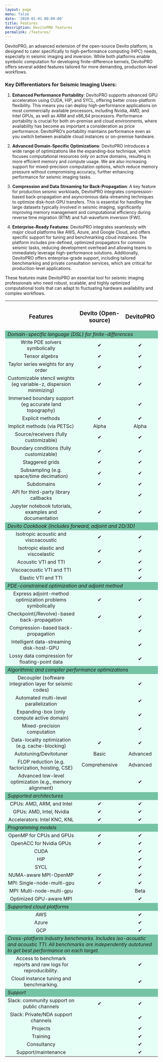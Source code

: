 ```yaml
---
layout: page
menu: false
date: '2020-01-01 00:00:00'
title: Features
description: DevitoPRO features
permalink: /features/
---
```


DevitoPRO, an advanced extension of the open-source Devito platform, is designed to cater specifically to high-performance computing (HPC) needs, especially in seismic imaging and inversion. While both platforms enable symbolic computation for developing finite-difference kernels, DevitoPRO offers several added features tailored for more demanding, production-level workflows.

### Key Differentiators for Seismic Imaging Users:
1. **Enhanced Performance Portability**: DevitoPRO supports advanced GPU acceleration using CUDA, HIP, and SYCL, offering better cross-platform flexibility. This means you can deploy high-performance applications on most commercially available processors, including Nvidia, AMD, and Intel GPUs, as well as ARM and x86_64 processors. Performance portability is crucial for both on-premise and cloud environments, where availability has become as important a consideration as price performance. DevitoPRO’s portability maintains performance even as you switch between available cloud instances or on-premise hardware.

2. **Advanced Domain-Specific Optimizations**: DevitoPRO introduces a wide range of optimizations like the expanding-box technique, which focuses computational resources only on active domains, resulting in more efficient memory and compute usage. We are also increasing support for mixed-precision computation options, which reduce memory pressure without compromising accuracy, further enhancing performance for seismic imaging tasks.

3. **Compression and Data Streaming for Back-Propagation**: A key feature for production seismic workloads, DevitoPRO integrates compression-based back-propagation and asyncronious data-streaming techniques to optimize disk-host-GPU transfers. This is essential for handling the large datasets typically involved in seismic imaging, significantly improving memory management and computational efficiency during reverse time migration (RTM) and full-waveform inversion (FWI).

4. **Enterprise-Ready Features**: DevitoPRO integrates seamlessly with major cloud platforms like AWS, Azure, and Google Cloud, and offers specific support for tuning and benchmarking cloud instances. The platform includes pre-defined, optimized propagators for common seismic tasks, reducing development overhead and allowing teams to immediately leverage high-performance solutions. Additionally, DevitoPRO offers enterprise-grade support, including tailored benchmarking and private consultation services, which are critical for production-level applications.

These features make DevitoPRO an essential tool for seismic imaging professionals who need robust, scalable, and highly optimized computational tools that can adapt to fluctuating hardware availability and complex workflows.

<style>
.table-cell {
    padding-left: 10px;
    white-space: normal;
    word-wrap: break-word;
    text-align: center;
}

.feature-row td{
    background-color: #75C3A5;
    font-style: italic;
    text-align: left;
}

.content-row td{
    background-color: #e6fff6;
    text-align: center;
}

</style>

<table width="100%">
  <tr class="table-cell">
    <td class="top aligned"><h3 class="ui header"><b>Features</b></h3></td>
    <td class="top aligned"><h3 class="ui header"><b>Devito (Open-source)</b></h3></td>
    <td class="top aligned"><h3 class="ui header"><b>DevitoPRO</b></h3></td>
  </tr>
  <tr class="feature-row">
    <td colspan="3"> Domain-specific language (DSL) for finite-differences </td>
  </tr>
  <tr class="content-row">
    <td>Write PDE solvers symbolically</td>
    <td>✔</td>
    <td>✔</td>
  </tr>
  <tr class="content-row">
    <td>Tensor algebra</td>
    <td>✔</td>
    <td>✔</td>
  </tr>
  <tr class="content-row">
    <td>Taylor series weights for any order</td>
    <td>✔</td>
    <td>✔</td>
  </tr>
  <tr class="content-row">
    <td>Customizable stencil weights (eg variable-z, dispersion minimizing)</td>
    <td>✔</td>
    <td>✔</td>
  </tr>
  <tr class="content-row">
    <td>Immersed boundary support (eg accurate land topography)</td>
    <td></td>
    <td>✔</td>
  </tr>
  <tr class="content-row">
    <td>Explicit methods</td>
    <td>✔</td>
    <td>✔</td>
  </tr>
  <tr class="content-row">
    <td>Implicit methods (via PETSc)</td>
    <td>Alpha</td>
    <td>Alpha</td>
  </tr>
  <tr class="content-row">
    <td>Source/receivers (fully customizable)</td>
    <td>✔</td>
    <td>✔</td>
  </tr>
  <tr class="content-row">
    <td>Boundary conditions (fully customizable)</td>
    <td>✔</td>
    <td>✔</td>
  </tr>
  <tr class="content-row">
    <td>Staggered grids</td>
    <td>✔</td>
    <td>✔</td>
  </tr>
  <tr class="content-row">
    <td>Subsampling (e.g. space/time decimation)</td>
    <td>✔</td>
    <td>✔</td>
  </tr>
    <tr class="content-row">
      <td>Subdomains</td>
      <td>✔</td>
      <td>✔</td>
    </tr>
    <tr class="content-row">
      <td>API for third-party library callbacks</td>
      <td></td>
      <td>✔</td>
    </tr>
    <tr class="content-row">
      <td>Jupyter notebook tutorials,
      examples and documentation</td>
      <td>✔</td>
      <td>✔</td>
    </tr>
        <tr class="feature-row">
        <td colspan="3">Devito Cookbook
        (includes forward, adjoint and 2D/3D)</td>
    </tr>
    <tr class="content-row">
      <td>Isotropic acoustic and viscoacoustic</td>
      <td>✔</td>
      <td>✔</td>
    </tr>
    <tr class="content-row">
      <td>Isotropic elastic and viscoelastic</td>
      <td>✔</td>
      <td>✔</td>
    </tr>
    <tr class="content-row">
      <td>Acoustic VTI and TTI</td>
      <td>✔</td>
      <td>✔</td>
    </tr>
    <tr class="content-row">
      <td>Viscoacoustic VTI and TTI</td>
      <td></td>
      <td>✔</td>
    </tr>
    <tr class="content-row">
      <td>Elastic VTI and TTI</td>
      <td></td>
      <td>✔</td>
    </tr>
    <tr class="feature-row">
        <td colspan="3"> PDE-constrained optimization
        and adjoint method </td>
    </tr>
    <tr class="content-row">
      <td>Express adjoint-method optimization
      problems symbolically</td>
      <td>✔</td>
      <td>✔</td>
    </tr>
    <tr class="content-row">
      <td>Checkpoint(/Revolve)-based back-propagation</td>
      <td>✔</td>
      <td>✔</td>
    </tr>
    <tr class="content-row">
      <td>Compression-based back-propagation</td>
      <td></td>
      <td>✔</td>
    </tr>
    <tr class="content-row">
      <td>Intelligent data-streaming disk-host-GPU</td>
      <td></td>
      <td>✔</td>
    </tr>
    <tr class="content-row">
      <td>Lossy data compression for
      floating-point data</td>
      <td></td>
      <td>✔</td>
    </tr>
    <tr class="feature-row">
      <td colspan="3"> Algorithmic and compiler
          performance optimizations </td>
    </tr>
    <tr class="content-row">
      <td>Decoupler (software integration layer for seismic codes)</td>
      <td></td>
      <td>✔</td>
    </tr> 
    <tr class="content-row">
      <td>Automated multi-level parallelization</td>
      <td></td>
      <td>✔</td>
    </tr> 
    <tr class="content-row">
      <td>Expanding-box (only compute active domain)</td>
      <td></td>
      <td>✔</td>
    </tr>
    <tr class="content-row">
      <td>Mixed-precision computation</td>
      <td></td>
      <td>✔</td>
    </tr>
    <tr class="content-row">
      <td>Data-locality optimization (e.g. cache-blocking)</td>
      <td>✔</td>
      <td>✔</td>
    </tr>
    <tr class="content-row">
      <td>Autotuning/Devitotuner</td>
      <td>Basic</td>
      <td>Advanced</td>
    </tr>
    <tr class="content-row">
      <td>FLOP reduction (e.g. factorization, hoisting, CSE)</td>
      <td>Comprehensive</td>
      <td>Advanced</td>
    </tr>
    <tr class="content-row">
      <td>Advanced low-level optimization (e.g., memory alignment)</td>
      <td></td>
      <td>✔</td>
    </tr>
    <tr class="feature-row">
        <td colspan="3">Supported architectures</td>
    </tr>
    <tr class="content-row">
      <td>CPUs: AMD, ARM, and Intel</td>
      <td>✔</td>
      <td>✔</td>
    </tr>
    <tr class="content-row">
      <td>GPUs: AMD, Intel, Nvidia</td>
      <td>✔</td>
      <td>✔</td>
    </tr>
    <tr class="content-row">
      <td>Accelerators: Intel KNC, KNL</td>
      <td>✔</td>
      <td>✔</td>
    </tr>
    <tr class="feature-row">
        <td colspan="3"> Programming models </td>
    </tr>
    <tr class="content-row">
      <td>OpenMP for CPUs and GPUs</td>
      <td>✔</td>
      <td>✔</td>
    </tr>  
    <tr class="content-row">
      <td>OpenACC for Nvidia GPUs</td>
      <td>✔</td>
      <td>✔</td>
    </tr>
    <tr class="content-row">
      <td>CUDA</td>
      <td></td>
      <td>✔</td>
    </tr>
    <tr class="content-row">
      <td>HIP</td>
      <td></td>
      <td>✔</td>
    </tr>
    <tr class="content-row">
      <td>SYCL</td>
      <td></td>
      <td>✔</td>
    </tr>
    <tr class="content-row">
      <td>NUMA-aware MPI-OpenMP</td>
      <td>✔</td>
      <td>✔</td>
    </tr>
    <tr class="content-row">
      <td>MPI: Single-node-multi-gpu</td>
      <td>✔</td>
      <td>✔</td>
    </tr>
    <tr class="content-row">
      <td>MPI: Multi-node-multi-gpu</td>
      <td></td>
      <td>Beta</td>
    </tr>
    <tr class="content-row">
      <td>Optimized GPU-aware MPI</td>
      <td></td>
      <td>✔</td>
    </tr>
    <tr class="feature-row">
        <td colspan="3">Supported cloud platforms</td>
    </tr>
    <tr class="content-row">
      <td>AWS</td>
      <td></td>
      <td>✔</td>
    </tr>
    <tr class="content-row">
      <td>Azure</td>
      <td></td>
      <td>✔</td>
    </tr>
    <tr class="content-row">
      <td>GCP</td>
      <td></td>
      <td>✔</td>
    </tr>
    <tr class="feature-row">
        <td colspan="3"><i>
        Cross-platform industry benchmarks. Includes iso-acoustic and acoustic
        TTI. All benchmarks are independently autotuned to get best performance
        on each target.</i></td>
    </tr>
    <tr class="content-row">
      <td>Access to benchmark reports and raw logs for reproducibility.</td>
      <td></td>
      <td>✔</td>
    </tr>
    <tr class="content-row">
      <td>Cloud instance tuning and benchmarking.</td>
      <td></td>
      <td>✔</td>
    </tr>
    <tr class="feature-row">
      <td colspan="3">Support</td>
    </tr>
    <tr class="content-row">
      <td>Slack: community support on public channels</td>
      <td>✔</td>
      <td>✔</td>
    </tr>
    <tr class="content-row">
      <td>Slack: Private/NDA support channels</td>
      <td></td>
      <td>✔</td>
    </tr>
    <tr class="content-row">
      <td>Projects</td>
      <td></td>
      <td>✔</td>
    </tr>
    <tr class="content-row">
      <td>Training</td>
      <td></td>
      <td>✔</td>
    </tr>
    <tr class="content-row">
      <td>Consultancy</td>
      <td></td>
      <td>✔</td>
    </tr>
    <tr class="content-row">
      <td>Support/maintenance</td>
      <td></td>
      <td>✔</td>
    </tr>
</table>
